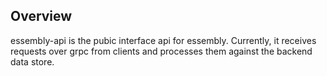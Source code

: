 ## Overview
essembly-api is the pubic interface api for essembly.  Currently, it receives requests over grpc from clients and processes them against the backend data store.   
